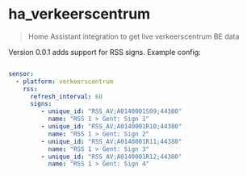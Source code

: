 # ha_verkeerscentrum

> Home Assistant integration to get live verkeerscentrum BE data

Version 0.0.1 adds support for RSS signs.
Example config:
```yaml

sensor:
  - platform: verkeerscentrum
    rss:
      refresh_interval: 60
      signs:
         - unique_id: "RSS_AV;A0140001S09;44380"
           name: "RSS 1 > Gent: Sign 1"
         - unique_id: "RSS_AV;A0140001R10;44380"
           name: "RSS 1 > Gent: Sign 2"
         - unique_id: "RSS_AV;A0140001R11;44380"
           name: "RSS 1 > Gent: Sign 3"
         - unique_id: "RSS_AV;A0140001R12;44380"
           name: "RSS 1 > Gent: Sign 4"

```

